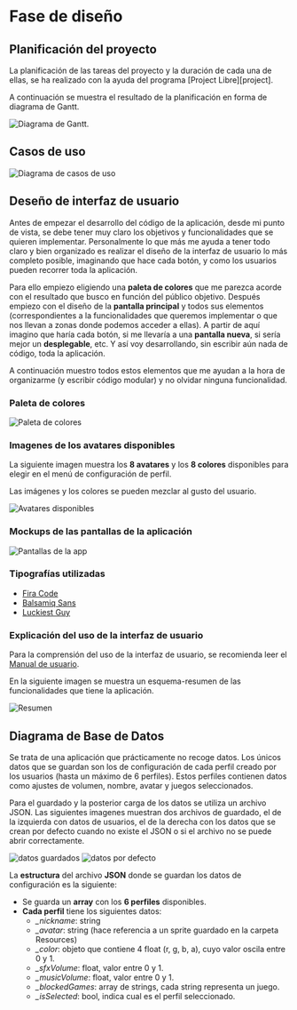 # Fase de diseño

## Planificación del proyecto 

La planificación de las tareas del proyecto y la duración de cada una de ellas, se ha realizado con la ayuda del programa [Project Libre][project].

A continuación se muestra el resultado de la planificación en forma de diagrama de Gantt.

![Diagrama de Gantt][gantt].

## Casos de uso

![Diagrama de casos de uso][casos_uso]

## Deseño de interfaz de usuario

Antes de empezar el desarrollo del código de la aplicación, desde mi punto de vista, se debe tener muy claro los objetivos y funcionalidades que se quieren implementar. Personalmente lo que más me ayuda a tener todo claro y bien organizado es realizar el diseño de la interfaz de usuario lo más completo posible, imaginando que hace cada botón, y como los usuarios pueden recorrer toda la aplicación.

Para ello empiezo eligiendo una **paleta de colores** que me parezca acorde con el resultado que busco en función del público objetivo. Después empiezo con el diseño de la **pantalla principal** y todos sus elementos (correspondientes a la funcionalidades que queremos implementar o que nos llevan a zonas donde podemos acceder a ellas). A partir de aquí imagino que haría cada botón, si me llevaría a una **pantalla nueva**, si sería mejor un **desplegable**, etc. Y así voy desarrollando, sin escribir aún nada de código, toda la aplicación.

A continuación muestro todos estos elementos que me ayudan a la hora de organizarme (y escribir código modular) y no olvidar ninguna funcionalidad.

### Paleta de colores

![Paleta de colores][paleta]

### Imagenes de los avatares disponibles

La siguiente imagen muestra los **8 avatares** y los **8 colores** disponibles para elegir en el menú de configuración de perfil. 

Las imágenes y los colores se pueden mezclar al gusto del usuario.

![Avatares disponibles][avatar]

### Mockups de las pantallas de la aplicación

![Pantallas de la app][screens]

### Tipografías utilizadas

* [Fira Code][fira_code]
* [Balsamiq Sans][balsamiq]
* [Luckiest Guy][luckiest_guy]

### Explicación del uso de la interfaz de usuario

Para la comprensión del uso de la interfaz de usuario, se recomienda leer el [Manual de usuario][doc_manual].

En la siguiente imagen se muestra un esquema-resumen de las funcionalidades que tiene la aplicación.

![Resumen][resumen]

## Diagrama de Base de Datos

Se trata de una aplicación que prácticamente no recoge datos. Los únicos datos que se guardan son los de configuración de cada perfil creado por los usuarios (hasta un máximo de 6 perfiles). Estos perfiles contienen datos como ajustes de volumen, nombre, avatar y juegos seleccionados.

Para el guardado y la posterior carga de los datos se utiliza un archivo JSON. Las siguientes imagenes muestran dos archivos de guardado, el de la izquierda con datos de usuarios, el de la derecha con los datos que se crean por defecto cuando no existe el JSON o si el archivo no se puede abrir correctamente.

![datos guardados][data] ![datos por defecto][data_default]

La **estructura** del archivo **JSON** donde se guardan los datos de configuración es la siguiente:

* Se guarda un **array** con los **6 perfiles** disponibles.
* **Cada perfil** tiene los siguientes datos:
  * *_nickname*: string
  * *_avatar*: string (hace referencia a un sprite guardado en la carpeta Resources)
  * *_color*: objeto que contiene 4 float (r, g, b, a), cuyo valor oscila entre 0 y 1.
  * *_sfxVolume*: float, valor entre 0 y 1.
  * *_musicVolume*: float, valor entre 0 y 1.
  * *_blockedGames*: array de strings, cada string representa un juego.
  * *_isSelected*: bool, indica cual es el perfil seleccionado.

[//]: # (Enlaces a documentos)

[doc_manual]:/doc/templates/4_manual_usuario.md

[//]: # (Enlaces a imagenes)

[gantt]:/doc/img/gantt.png

[casos_uso]:/doc/img/diseno/casos_uso.png "Diagrama de casos de uso"

[paleta]:/doc/img/diseno/paleta.png "Paleta de colores"

[avatar]:/doc/img/diseno/avatares.png "Avatares disponibles"

[screens]:/doc/img/diseno/screens.png "Pantallas de la app"

[resumen]:/doc/img/mockups/resumen.png "Resumen"

[data]:/doc/img/diseno/json_ejemplo.png "JSON datos guardados"
[data_default]:/doc/img/diseno/json_default.png "JSON datos por defecto"

[//]: # (Enlaces a tipografías)

[fira_code]:https://fonts.google.com/specimen/Fira+Code
[balsamiq]:https://fonts.google.com/specimen/Balsamiq+Sans
[luckiest_guy]:https://fonts.google.com/specimen/Luckiest+Guy